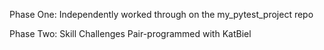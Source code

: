 Phase One: 
Independently worked through on the my_pytest_project repo

Phase Two: Skill Challenges
Pair-programmed with KatBiel